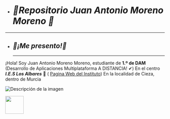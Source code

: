 - # ***📖Repositorio Juan Antonio Moreno Moreno 📖***
 ___
- ## ***👋¡Me presento!👋***
  ___
 ¡Hola!
Soy Juan Antonio Moreno Moreno, estudiante de **1.º de DAM** (Desarrollo de Aplicaciones Multiplataforma A DISTANCIA! ✔)
En el centro ***I.E.S Los Albares*** 🏫 ( [Pagina Web del Instituto](https://www.ieslosalbares.es/))
En la localidad de Cieza, dentro de Murcia

![Descripción de la imagen](https://picsum.photos/800/600)

<img src="/MarkdownToolboxSmall.png" width="58" height="56"/>
  





